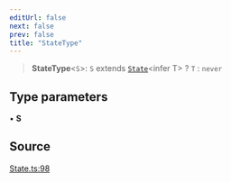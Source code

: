 ```yaml
---
editUrl: false
next: false
prev: false
title: "StateType"
---
```


> **StateType**\<`S`\>: `S` extends [`State`](../classes/State.md)\<infer T\> ? `T` : `never`

## Type parameters

• **S**

## Source

[State.ts:98](https://github.com/nodenogg-in/alpha-p2p/blob/aa60360/packages/statekit/src/State.ts#L98)
